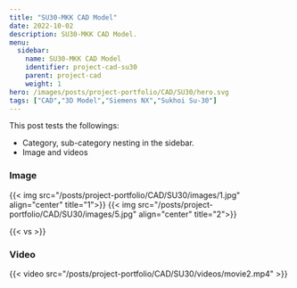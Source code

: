 ```yaml
---
title: "SU30-MKK CAD Model"
date: 2022-10-02
description: SU30-MKK CAD Model.
menu:
  sidebar:
    name: SU30-MKK CAD Model
    identifier: project-cad-su30
    parent: project-cad
    weight: 1
hero: /images/posts/project-portfolio/CAD/SU30/hero.svg
tags: ["CAD","3D Model","Siemens NX","Sukhoi Su-30"]
---
```


This post tests the followings:

- Category, sub-category nesting in the sidebar.
- Image and videos

### Image

{{< img src="/posts/project-portfolio/CAD/SU30/images/1.jpg" align="center" title="1">}}
{{< img src="/posts/project-portfolio/CAD/SU30/images/5.jpg" align="center" title="2">}}

{{< vs >}}

### Video

{{< video src="/posts/project-portfolio/CAD/SU30/videos/movie2.mp4" >}}
